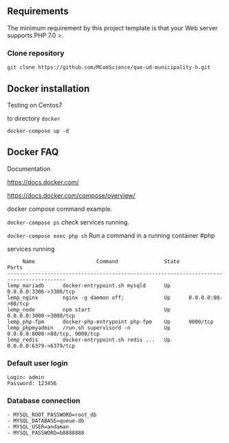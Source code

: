 
## Requirements
The minimum requirement by this project template is that your Web server supports PHP 7.0 >.

### Clone repository
```
git clone https://github.com/MComScience/que-ud-municipality-h.git
```

## Docker installation
Testing on Centos7

to directory ``docker``
```
docker-compose up -d
```
## Docker FAQ
Documentation

https://docs.docker.com/

https://docs.docker.com/compose/overview/

docker compose command example.

``docker-compose ps`` check services running.

``docker-compose exec php sh`` Run a command in a running container #php

services running
```
     Name                    Command               State               Ports
-----------------------------------------------------------------------------------------
lemp_mariadb      docker-entrypoint.sh mysqld      Up      0.0.0.0:3306->3306/tcp
lemp_nginx        nginx -g daemon off;             Up      0.0.0.0:80->80/tcp
lemp_node         npm start                        Up      0.0.0.0:3000->3000/tcp
lemp_php-fpm      docker-php-entrypoint php-fpm    Up      9000/tcp
lemp_phpmyadmin   /run.sh supervisord -n           Up      0.0.0.0:8000->80/tcp, 9000/tcp
lemp_redis        docker-entrypoint.sh redis ...   Up      0.0.0.0:6379->6379/tcp
```

### Default user login
```
Login: admin
Password: 123456
```

### Database connection
```
- MYSQL_ROOT_PASSWORD=root_db
- MYSQL_DATABASE=queue-db
- MYSQL_USER=andaman
- MYSQL_PASSWORD=b8888888
```
